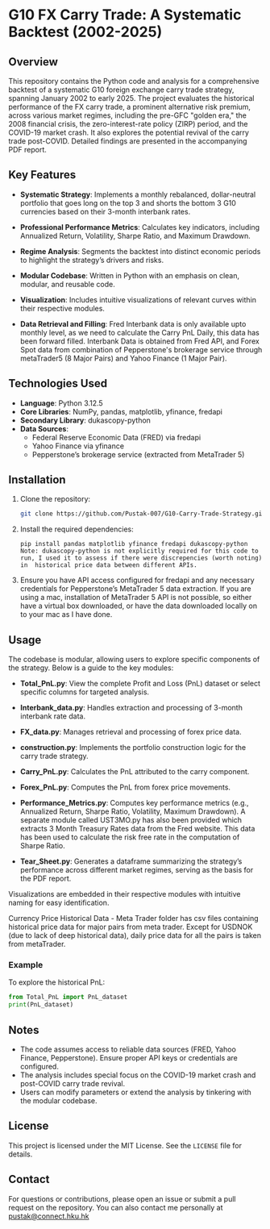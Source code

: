 # G10 FX Carry Trade: A Systematic Backtest (2002-2025)

## Overview
This repository contains the Python code and analysis for a comprehensive backtest of a systematic G10 foreign exchange carry trade strategy, spanning January 2002 to early 2025. The project evaluates the historical performance of the FX carry trade, a prominent alternative risk premium, across various market regimes, including the pre-GFC "golden era," the 2008 financial crisis, the zero-interest-rate policy (ZIRP) period, and the COVID-19 market crash. It also explores the potential revival of the carry trade post-COVID. Detailed findings are presented in the accompanying PDF report.

## Key Features
- **Systematic Strategy**: Implements a monthly rebalanced, dollar-neutral portfolio that goes long on the top 3 and shorts the bottom 3 G10 currencies based on their 3-month interbank rates.
- **Professional Performance Metrics**: Calculates key indicators, including Annualized Return, Volatility, Sharpe Ratio, and Maximum Drawdown.
- **Regime Analysis**: Segments the backtest into distinct economic periods to highlight the strategy’s drivers and risks.
- **Modular Codebase**: Written in Python with an emphasis on clean, modular, and reusable code.
- **Visualization**: Includes intuitive visualizations of relevant curves within their respective modules.

- **Data Retrieval and Filling**: Fred Interbank data is only available upto monthly level, as we need to calculate the Carry PnL Daily, this data has been forward filled. Interbank Data is obtained from Fred API, and Forex Spot data from combination of Pepperstone's brokerage service through metaTrader5 (8 Major Pairs) and Yahoo Finance (1 Major Pair).


## Technologies Used
- **Language**: Python 3.12.5
- **Core Libraries**: NumPy, pandas, matplotlib, yfinance, fredapi
- **Secondary Library**: dukascopy-python
- **Data Sources**:
  - Federal Reserve Economic Data (FRED) via fredapi
  - Yahoo Finance via yfinance
  - Pepperstone’s brokerage service (extracted from MetaTrader 5)

## Installation
1. Clone the repository:
   ```bash
   git clone https://github.com/Pustak-007/G10-Carry-Trade-Strategy.git
   ```
2. Install the required dependencies:
   ```
   pip install pandas matplotlib yfinance fredapi dukascopy-python
   Note: dukascopy-python is not explicitly required for this code to run, I used it to assess if there were discrepencies (worth noting) in  historical price data between different APIs.
   ```
3. Ensure you have API access configured for fredapi and any necessary credentials for Pepperstone’s MetaTrader 5 data extraction. If you are using a mac, installation of MetaTrader 5 API is not possible, so either have a virtual box downloaded, or have the data downloaded locally on to your mac as I have done.

## Usage
The codebase is modular, allowing users to explore specific components of the strategy. Below is a guide to the key modules:

- **Total_PnL.py**: View the complete Profit and Loss (PnL) dataset or select specific columns for targeted analysis.
- **Interbank_data.py**: Handles extraction and processing of 3-month interbank rate data.
- **FX_data.py**: Manages retrieval and processing of forex price data.
- **construction.py**: Implements the portfolio construction logic for the carry trade strategy.
- **Carry_PnL.py**: Calculates the PnL attributed to the carry component.
- **Forex_PnL.py**: Computes the PnL from forex price movements.

- **Performance_Metrics.py**: Computes key performance metrics (e.g., Annualized Return, Sharpe Ratio, Volatility, Maximum Drawdown). A separate module called UST3MO.py has also been provided which extracts 3 Month Treasury Rates data from the Fred website. This data has been used to calculate the risk free rate in the computation of Sharpe Ratio.

- **Tear_Sheet.py**: Generates a dataframe summarizing the strategy’s performance across different market regimes, serving as the basis for the PDF report.

Visualizations are embedded in their respective modules with intuitive naming for easy identification.

Currency Price Historical Data - Meta Trader folder has csv files containing historical price data for major pairs from meta trader. Except for USDNOK (due to lack of deep historical data), daily price data for all the pairs is taken from metaTrader.



### Example
To explore the historical PnL:
```python
from Total_PnL import PnL_dataset
print(PnL_dataset)
```

## Notes
- The code assumes access to reliable data sources (FRED, Yahoo Finance, Pepperstone). Ensure proper API keys or credentials are configured.
- The analysis includes special focus on the COVID-19 market crash and post-COVID carry trade revival.
- Users can modify parameters or extend the analysis by tinkering with the modular codebase.

## License
This project is licensed under the MIT License. See the `LICENSE` file for details.

## Contact
For questions or contributions, please open an issue or submit a pull request on the repository. You can also contact me personally at pustak@connect.hku.hk